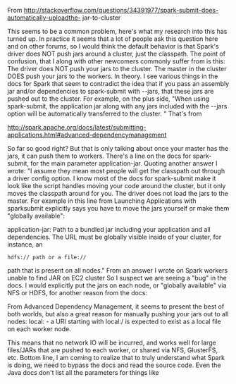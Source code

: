 From http://stackoverflow.com/questions/34391977/spark-submit-does-automatically-uploadthe-
jar-to-cluster

This seems to be a common problem, here's what my research into this has turned up. In practice it seems that a lot of people ask this question here and on other forums, so I would think the default behavior is that Spark's driver does NOT push jars around a cluster, just the classpath. The point of confusion, that I along with other newcomers commonly suffer from is this:
The driver does NOT push your jars to the cluster. The master in the cluster DOES push your jars to the workers. In theory. I see various things in the docs for Spark that seem to contradict the idea that if you pass an assembly jar and/or dependencies to spark-submit with --jars, that these jars are pushed out to the cluster. For example, on the plus side, "When using spark-submit, the application jar along with any jars included with the --jars
option will be automatically transferred to the cluster. " That's from 

http://spark.apache.org/docs/latest/submitting-applications.html#advanced-dependencymanagement 

So far so good right? But that is only talking about once your master has the jars, it can push them to workers.
There's a line on the docs for spark-submit, for the main parameter application-jar. Quoting another answer I wrote:
"I assume they mean most people will get the classpath out through a driver config option. I know most of the docs for spark-submit make it look like the script handles moving your code around the cluster, but it only moves the classpath around for you. The driver does not load the jars to the master. For example in this line from Launching Applications with sparksubmit explicitly says you have to move the jars yourself or make them "globally available":

application-jar: Path to a bundled jar including your application and all dependencies. The URL must be globally visible inside of your cluster, for instance, an

    hdfs:// path or a file://

path that is present on all nodes." From an answer I wrote on Spark workers unable to find JAR on EC2 cluster So I suspect we are seeing a "bug" in the docs. I would explicitly put the jars on each node, or "globally available" via NFS or HDFS, for another reason from the docs:

From Advanced Dependency Management, it seems to present the best of both worlds, but also a great reason for manually pushing your jars out to all nodes: local: - a URI starting with local:/ is expected to exist as a local file on each worker node. 

This means that no network IO will be incurred, and works well for large files/JARs that are pushed to each worker, or shared via NFS, GlusterFS, etc. Bottom line, I am coming to realize that to truly understand what Spark is doing, we need to bypass the docs and read the source code. Even the Java docs don't list all the parameters for things like